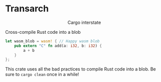 # Transarch
<center>Cargo interstate</center>

Cross-compile Rust code into a blob

```rust
let wasm_blob = wasm! { // Happy wasm blob
    pub extern "C" fn add(a: i32, b: i32) {
        a + b
    }
};
```

This crate uses all the bad practices to compile Rust code into a blob. Be sure to `cargo clean` once in a while!

